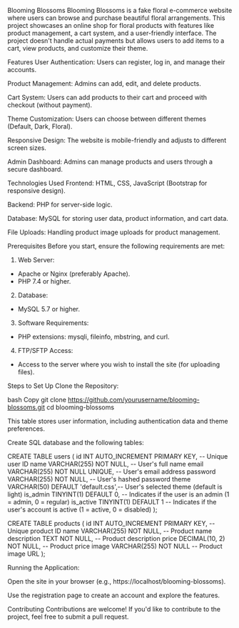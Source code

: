 Blooming Blossoms
Blooming Blossoms is a fake floral e-commerce website where users can browse and purchase beautiful floral arrangements. This project showcases an online shop for floral products with features like product management, a cart system, and a user-friendly interface. The project doesn't handle actual payments but allows users to add items to a cart, view products, and customize their theme.

Features
User Authentication: Users can register, log in, and manage their accounts.

Product Management: Admins can add, edit, and delete products.

Cart System: Users can add products to their cart and proceed with checkout (without payment).

Theme Customization: Users can choose between different themes (Default, Dark, Floral).

Responsive Design: The website is mobile-friendly and adjusts to different screen sizes.

Admin Dashboard: Admins can manage products and users through a secure dashboard.

Technologies Used
Frontend: HTML, CSS, JavaScript (Bootstrap for responsive design).

Backend: PHP for server-side logic.

Database: MySQL for storing user data, product information, and cart data.

File Uploads: Handling product image uploads for product management.

Prerequisites
Before you start, ensure the following requirements are met:
1. Web Server:
- Apache or Nginx (preferably Apache).
- PHP 7.4 or higher.
2. Database:
- MySQL 5.7 or higher.
3. Software Requirements:
- PHP extensions: mysqli, fileinfo, mbstring, and curl.
4. FTP/SFTP Access:
- Access to the server where you wish to install the site (for uploading files).

Steps to Set Up
Clone the Repository:

bash
Copy
git clone https://github.com/yourusername/blooming-blossoms.git
cd blooming-blossoms

This table stores user information, including authentication data and theme preferences.

Create SQL database and the following tables:

CREATE TABLE users (
    id INT AUTO_INCREMENT PRIMARY KEY,      -- Unique user ID
    name VARCHAR(255) NOT NULL,             -- User's full name
    email VARCHAR(255) NOT NULL UNIQUE,     -- User's email address
    password VARCHAR(255) NOT NULL,         -- User's hashed password
    theme VARCHAR(50) DEFAULT 'default.css',-- User's selected theme (default is light)
    is_admin TINYINT(1) DEFAULT 0,          -- Indicates if the user is an admin (1 = admin, 0 = regular)
    is_active TINYINT(1) DEFAULT 1          -- Indicates if the user's account is active (1 = active, 0 = disabled)
);

CREATE TABLE products (
    id INT AUTO_INCREMENT PRIMARY KEY,       -- Unique product ID
    name VARCHAR(255) NOT NULL,              -- Product name
    description TEXT NOT NULL,               -- Product description
    price DECIMAL(10, 2) NOT NULL,           -- Product price
    image VARCHAR(255) NOT NULL              -- Product image URL
);

Running the Application:

Open the site in your browser (e.g., https://localhost/blooming-blossoms).

Use the registration page to create an account and explore the features.

Contributing
Contributions are welcome! If you'd like to contribute to the project, feel free to submit a pull request.
